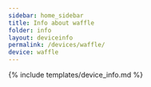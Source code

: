 ```yaml
---
sidebar: home_sidebar
title: Info about waffle
folder: info
layout: deviceinfo
permalink: /devices/waffle/
device: waffle
---
```

{% include templates/device_info.md %}
